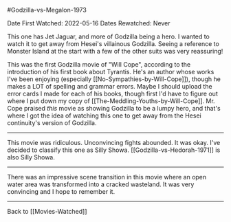 #Godzilla-vs-Megalon-1973

Date First Watched:  2022-05-16
Dates Rewatched:  Never

This one has Jet Jaguar, and more of Godzilla being a hero.  I wanted to watch it to get away from Hesei's villainous Godzilla.  Seeing a reference to Monster Island at the start with a few of the other suits was very reassuring!

This was the first Godzilla movie of "Will Cope", according to the introduction of his first book about Tyrantis.  He's an author whose works I've been enjoying (especially [[No-Sympathies-by-Will-Cope]]), though he makes a LOT of spelling and grammar errors.  Maybe I should upload the error cards I made for each of his books, though first I'd have to figure out where I put down my copy of [[The-Meddling-Youths-by-Will-Cope]].  Mr. Cope praised *this* movie as showing Godzilla to be a lumpy hero, and that's where I got the idea of watching this one to get away from the Hesei continuity's version of Godzilla.

---
This movie was ridiculous.  Unconvincing fights abounded.  It was okay.  I've decided to classify this one as Silly Showa.  [[Godzilla-vs-Hedorah-1971]] is also Silly Showa.

---
There was an impressive scene transition in this movie where an open water area was transformed into a cracked wasteland.  It was very convincing and I hope to remember it.

---
Back to [[Movies-Watched]]